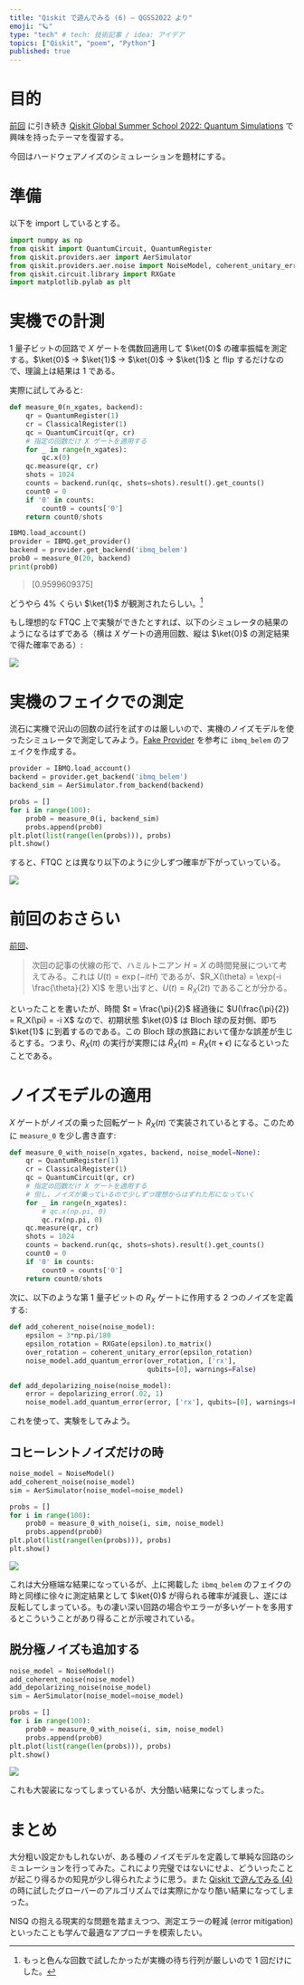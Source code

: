```yaml
---
title: "Qiskit で遊んでみる (6) — QGSS2022 より"
emoji: "🪐"
type: "tech" # tech: 技術記事 / idea: アイデア
topics: ["Qiskit", "poem", "Python"]
published: true
---
```


# 目的

[前回](/derwind/articles/dwd-qiskit05) に引き続き [Qiskit Global Summer School 2022: Quantum Simulations](https://qiskit.org/events/summer-school/) で興味を持ったテーマを復習する。

今回はハードウェアノイズのシミュレーションを題材にする。

# 準備

以下を import しているとする。

```python
import numpy as np
from qiskit import QuantumCircuit, QuantumRegister
from qiskit.providers.aer import AerSimulator
from qiskit.providers.aer.noise import NoiseModel, coherent_unitary_error, depolarizing_error
from qiskit.circuit.library import RXGate
import matplotlib.pylab as plt
```

# 実機での計測

1 量子ビットの回路で $X$ ゲートを偶数回適用して $\ket{0}$ の確率振幅を測定する。$\ket{0}$ → $\ket{1}$ → $\ket{0}$ → $\ket{1}$ と flip するだけなので、理論上は結果は 1 である。

実際に試してみると:

```python
def measure_0(n_xgates, backend):
    qr = QuantumRegister(1)
    cr = ClassicalRegister(1)
    qc = QuantumCircuit(qr, cr)
    # 指定の回数だけ X ゲートを適用する
    for _ in range(n_xgates):
        qc.x(0)
    qc.measure(qr, cr)
    shots = 1024
    counts = backend.run(qc, shots=shots).result().get_counts()
    count0 = 0
    if '0' in counts:
        count0 = counts['0']
    return count0/shots

IBMQ.load_account()
provider = IBMQ.get_provider()
backend = provider.get_backend('ibmq_belem')
prob0 = measure_0(20, backend)
print(prob0)
```

> [0.9599609375]

どうやら 4% くらい $\ket{1}$ が観測されたらしい。[^1]

[^1]: もっと色んな回数で試したかったが実機の待ち行列が厳しいので 1 回だけにした。

もし理想的な FTQC 上で実験ができたとすれば、以下のシミュレータの結果のようになるはずである（横は $X$ ゲートの適用回数、縦は $\ket{0}$ の測定結果で得た確率である）:

![](/images/dwd-qiskit06/001.png)

# 実機のフェイクでの測定

流石に実機で沢山の回数の試行を試すのは厳しいので、実機のノイズモデルを使ったシミュレータで測定してみよう。[Fake Provider](https://qiskit.org/documentation/apidoc/providers_fake_provider.html) を参考に `ibmq_belem` のフェイクを作成する。

```python
provider = IBMQ.load_account()
backend = provider.get_backend('ibmq_belem')
backend_sim = AerSimulator.from_backend(backend)

probs = []
for i in range(100):
    prob0 = measure_0(i, backend_sim)
    probs.append(prob0)
plt.plot(list(range(len(probs))), probs)
plt.show()
```

すると、FTQC とは異なり以下のように少しずつ確率が下がっていっている。

![](/images/dwd-qiskit06/002.png)

# 前回のおさらい

[前回](/derwind/articles/dwd-qiskit05)、

> 次回の記事の伏線の形で、ハミルトニアン $H = X$ の時間発展について考えてみる。これは $U(t) = \exp(-itH)$ であるが、$R_X(\theta) = \exp(-i \frac{\theta}{2} X)$ を思い出すと、$U(t) = R_X(2t)$ であることが分かる。

といったことを書いたが、時間 $t = \frac{\pi}{2}$ 経過後に $U(\frac{\pi}{2}) = R_X(\pi) = -i X$ なので、初期状態 $\ket{0}$ は Bloch 球の反対側、即ち $\ket{1}$ に到着するのである。この Bloch 球の旅路において僅かな誤差が生じるとする。つまり、$R_X(\pi)$ の実行が実際には $\tilde{R}_X(\pi) = R_X(\pi + \epsilon)$ になるといったことである。

# ノイズモデルの適用

$X$ ゲートがノイズの乗った回転ゲート $\tilde{R}_X(\pi)$ で実装されているとする。このために `measure_0` を少し書き直す:

```python
def measure_0_with_noise(n_xgates, backend, noise_model=None):
    qr = QuantumRegister(1)
    cr = ClassicalRegister(1)
    qc = QuantumCircuit(qr, cr)
    # 指定の回数だけ X ゲートを適用する
    # 但し、ノイズが乗っているので少しずつ理想からはずれた形になっていく
    for _ in range(n_xgates):
        # qc.x(np.pi, 0)
        qc.rx(np.pi, 0)
    qc.measure(qr, cr)
    shots = 1024
    counts = backend.run(qc, shots=shots).result().get_counts()
    count0 = 0
    if '0' in counts:
        count0 = counts['0']
    return count0/shots
```

次に、以下のような第 1 量子ビットの $R_X$ ゲートに作用する 2 つのノイズを定義する:

```python
def add_coherent_noise(noise_model):
    epsilon = 3*np.pi/180
    epsilon_rotation = RXGate(epsilon).to_matrix()
    over_rotation = coherent_unitary_error(epsilon_rotation)
    noise_model.add_quantum_error(over_rotation, ['rx'],
                                  qubits=[0], warnings=False)

def add_depolarizing_noise(noise_model):
    error = depolarizing_error(.02, 1)
    noise_model.add_quantum_error(error, ['rx'], qubits=[0], warnings=False)
```

これを使って、実験をしてみよう。

## コヒーレントノイズだけの時

```python
noise_model = NoiseModel()
add_coherent_noise(noise_model)
sim = AerSimulator(noise_model=noise_model)

probs = []
for i in range(100):
    prob0 = measure_0_with_noise(i, sim, noise_model)
    probs.append(prob0)
plt.plot(list(range(len(probs))), probs)
plt.show()
```

![](/images/dwd-qiskit06/003.png)

これは大分極端な結果になっているが、上に掲載した `ibmq_belem` のフェイクの時と同様に徐々に測定結果として $\ket{0}$ が得られる確率が減衰し、遂には反転してしまっている。もの凄い深い回路の場合やエラーが多いゲートを多用するとこういうことがあり得ることが示唆されている。

## 脱分極ノイズも追加する

```python
noise_model = NoiseModel()
add_coherent_noise(noise_model)
add_depolarizing_noise(noise_model)
sim = AerSimulator(noise_model=noise_model)

probs = []
for i in range(100):
    prob0 = measure_0_with_noise(i, sim, noise_model)
    probs.append(prob0)
plt.plot(list(range(len(probs))), probs)
plt.show()
```

![](/images/dwd-qiskit06/004.png)

これも大袈裟になってしまっているが、大分酷い結果になってしまった。

# まとめ

大分粗い設定かもしれないが、ある種のノイズモデルを定義して単純な回路のシミュレーションを行ってみた。これにより完璧ではないにせよ、どういったことが起こり得るかの知見が少し得られたように思う。また [Qiskit で遊んでみる (4)](/derwind/articles/dwd-qiskit04) の時に試したグローバーのアルゴリズムでは実際にかなり酷い結果になってしまった。

NISQ の抱える現実的な問題を踏まえつつ、測定エラーの軽減 (error mitigation) といったことも学んで最適なアプローチを模索したい。
